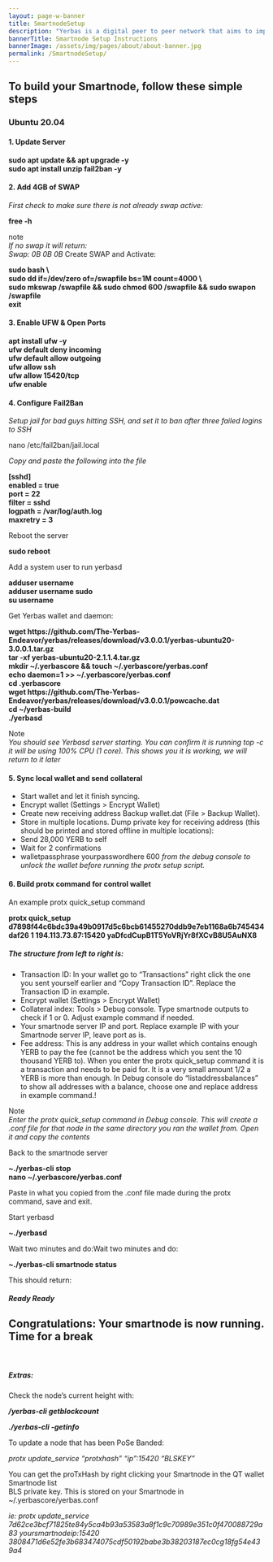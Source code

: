 ```yaml
---
layout: page-w-banner
title: SmartnodeSetup
description: "Yerbas is a digital peer to peer network that aims to implement a use case specific blockchain, designed to efficiently handle one specific function: the transfer of assets from one party to another."
bannerTitle: Smartnode Setup Instructions
bannerImage: /assets/img/pages/about/about-banner.jpg
permalink: /SmartnodeSetup/
---
```


<div class="wrapper mt-16 pb-20">
  <h2>To build your Smartnode, follow these simple steps</h2>
     <h3>Ubuntu 20.04</h3>
      <h4>1. Update Server</h4>
    <div>
        <p><b>sudo apt update && apt upgrade -y <br/>
          sudo apt install unzip fail2ban -y </b>
        </p>
    </div>  
        <h4>2. Add 4GB of SWAP</h4>
            <p><i>First check to make sure there is not already swap active:</i></p>
            <div><p><b>free -h</b></p></div>
               <p>note<br/>
                  <i>If no swap it will return:<br/>
                     Swap:     0B     0B     0B</i>
                     Create SWAP and Activate:
                 </p>
            <div>
                <p><b>sudo bash \<br/>
                   sudo dd if=/dev/zero of=/swapfile bs=1M count=4000 \<br/>
                   sudo mkswap /swapfile && sudo chmod 600 /swapfile && sudo swapon /swapfile<br/>
                   exit<br/></b>
               </p>
              </div>
      <h4>3. Enable UFW & Open Ports</h4>
            <div>
                <p><b>apt install ufw -y<br/>
                  ufw default deny incoming<br/>
                  ufw default allow outgoing<br/>
                  ufw allow ssh<br/>
                  ufw allow 15420/tcp<br/>
                  ufw enable <br/></b>
                </p>
            </div>
      <h4>4. Configure Fail2Ban</h4>
             <div>
                <p><i>Setup jail for bad guys hitting SSH, and set it to ban after three failed logins to SSH</i></p>
                <p> nano /etc/fail2ban/jail.local</p>
             </div>
               <p><i>Copy and paste the following into the file</i></p>
            <div>
               <p><b> [sshd]<br/>
                    enabled = true<br/>
                   port = 22<br/>
                   filter = sshd<br/>
                   logpath = /var/log/auth.log<br/>
                   maxretry = 3  <br/></b>
                </p>
            </div>
                 <p>Reboot the server</p>
            <div><p><b>sudo reboot</b></p></div>
                 <p>Add a system user to run yerbasd</p>
            <div>
                <p><b>adduser username<br/>
                   adduser username sudo<br/>
                   su username</b></p></div>
                <p>Get Yerbas wallet and daemon:</p>
            <div>
                 <p><b>wget https://github.com/The-Yerbas-Endeavor/yerbas/releases/download/v3.0.0.1/yerbas-ubuntu20-3.0.0.1.tar.gz<br/>
                     tar -xf yerbas-ubuntu20-2.1.1.4.tar.gz<br/>
                     mkdir ~/.yerbascore && touch ~/.yerbascore/yerbas.conf<br/>
                     echo daemon=1 >> ~/.yerbascore/yerbas.conf<br/>
                     cd .yerbascore<br/>
                     wget https://github.com/The-Yerbas-Endeavor/yerbas/releases/download/v3.0.0.1/powcache.dat<br/>
                     cd ~/yerbas-build<br/>
                     ./yerbasd<br/></b> 
                  </p>
            </div>
                  <p>Note<br/>
                      <i>You should see Yerbasd server starting. You can confirm it is running top -c it will be using 100% CPU (1 core). This shows you it is working, we will return to it later
                      </i>
                  </p>
      <h4>5. Sync local wallet and send collateral</h4>
            <ul>
              <li>Start wallet and let it finish syncing.</li>
              <li>Encrypt wallet (Settings > Encrypt Wallet)</li>
              <li>Create new receiving address Backup wallet.dat (File > Backup Wallet).</li>
              <li>Store in multiple locations. Dump private key for receiving address (this should be printed and stored offline in multiple locations):</li>
              <li>Send 28,000 YERB to self</li>
              <li>Wait for 2 confirmations</li>
              <li>walletpassphrase yourpasswordhere 600   <i> from the debug console to unlock the wallet before running the protx setup script.</i> </li>
            </ul>
      <h4>6. Build protx command for control wallet</h4>
                    <p>An example protx quick_setup command</p>
              <div>
                     <p><b> protx quick_setup d7898f44c6bdc39a49b0917d5c6bcb61455270ddb9e7eb1168a6b745434daf26 1 194.113.73.87:15420 yaDfcdCupB1T5YoVRjYr8fXCvB8U5AuNX8</b></p>
              </div>  
       <h5>The structure from left to right is:</h5>
              <ul>
                 <li>Transaction ID: In your wallet go to “Transactions” right click the one you sent yourself earlier and “Copy Transaction ID”. Replace the Transaction ID in example.</li>
                 <li>Encrypt wallet (Settings > Encrypt Wallet)</li>
                 <li>Collateral index: Tools > Debug console. Type smartnode outputs to check if 1 or 0. Adjust example command if needed.</li>
                 <li>Your smartnode server IP and port. Replace example IP with your Smartnode server IP, leave port as is.</li>
                 <li>Fee address: This is any address in your wallet which contains enough YERB to pay the fee (cannot be the address which you sent the 10 thousand YERB to). When you enter the protx quick_setup command it is a transaction and needs to be paid for. It is a very small amount 1/2 a YERB is more than enough. In Debug console do “listaddressbalances” to show all addresses with a balance, choose one and replace address in example command.!</li>
             </ul>
                 <p>Note<br/>
                     <i>Enter the protx quick_setup command in Debug console. This will create a .conf file for that node in the same directory you ran the wallet from. Open it and copy the contents</i></p>
                 <p>Back to the smartnode server</p>
             <div>
                  <p><b> ~./yerbas-cli stop<br/>
                      nano ~/.yerbascore/yerbas.conf</b>
                  </p>
              </div>
                    <p>Paste in what you copied from the .conf file made during the protx command, save and exit.</p>
                    <p>Start yerbasd</p> 
                    <div><p><b>~./yerbasd</b></p></div>
                    <p>Wait two minutes and do:Wait two minutes and do:</p>
              <div>
                     <p><b>~./yerbas-cli smartnode status</b></p>
              </div>
                     <p>This should return:</p>
       <h5 class="heading4"><i>Ready Ready</i></h5>
            <h2>Congratulations: Your smartnode is now running. Time for a break</h2>
                      <br/>
       <h5>Extras:</h5>
                      <p>Check the node’s current height with:</p>
                      <p><b><i>/yerbas-cli getblockcount</i></b></p>
                      <p><b><i>./yerbas-cli -getinfo</i></b></p>
                      <p>To update a node that has been PoSe Banded:</p>
                      <p><i>protx update_service “protxhash” “ip”:15420 “BLSKEY”</i></p>
                      <p>You can get the proTxHash by right clicking your Smartnode in the QT wallet Smartnode list<br/>
                         BLS private key. This is stored on your Smartnode in ~/.yerbascore/yerbas.conf</p>
                      <p><i>ie: protx update_service 7d62ce3bcf71825te84y5ca4b93a53583a8f1c9c70989e351c0f470088729a83 yoursmartnodeip:15420 3808471d6e52fe3b683474075cdf50192babe3b38203187ec0cg18fg54e439a4</i></p>
</div>
